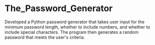 # The_Password_Generator
Developed a Python password generator that takes user input for the minimum password length, whether to include numbers, and whether to include special characters.  The program then generates a random password that meets the user's criteria. 
